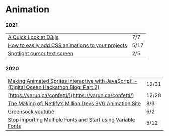 # Animation

### 2021

|  |  |
| :--- | :--- |
| [A Quick Look at D3.js](https://radiant-brushlands-42789.herokuapp.com/betterprogramming.pub/a-quick-look-at-d3-js-ecc7657556f4) | 7/7 |
| [How to easily add CSS animations to your projects](https://gomakethings.com/how-to-easily-add-css-animations-to-your-projects/) | 5/17 |
| [Spotlight cursor text screen](https://codepen.io/carolineartz/pen/rNaGQYo) | 2/5 |

### 2020

|  |  |
| :--- | :--- |
| [Making Animated Sprites Interactive with JavaScript! - \(Digital Ocean Hackathon Blog: Part 2\)](https://dev.to/jpuls/making-animated-sprites-interactive-with-javascript-digital-ocean-hackathon-blog-part-2-4fhb) | 12/31 |
| [https://varun.ca/confetti/](https://varun.ca/confetti/) | 12/28 |
| [The Making of: Netlify’s Million Devs SVG Animation Site](https://css-tricks.com/the-making-of-netlifys-million-devs-svg-animation-site/) | 8/3 |
| [Greensock youtube](https://www.youtube.com/channel/UCFPckx3BFK_GvJag82CjDlg) | 6/2 |
| [Stop importing Multiple Fonts and Start using Variable Fonts](https://blog.prototypr.io/stop-importing-multiple-fonts-and-start-using-variable-fonts-86329399098b) | 5/12 |

